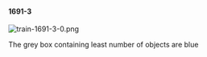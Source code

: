 #### 1691-3
![train-1691-3-0.png](https://github.com/lil-lab/nlvr/raw/master/nlvr/train/images/25/train-1691-3-0.png "train-1691-3-0.png")

The grey box containing least number of objects are blue
